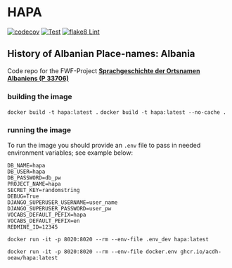 # HAPA

[![codecov](https://codecov.io/gh/acdh-oeaw/hapa/branch/master/graph/badge.svg?token=BIH9K909AS)](https://codecov.io/gh/acdh-oeaw/hapa)
[![Test](https://github.com/acdh-oeaw/hapa/actions/workflows/test.yml/badge.svg)](https://github.com/acdh-oeaw/hapa/actions/workflows/test.yml)
[![flake8 Lint](https://github.com/acdh-oeaw/hapa/actions/workflows/lint.yml/badge.svg)](https://github.com/acdh-oeaw/hapa/actions/workflows/lint.yml)

## History of Albanian Place-names: Albania

Code repo for the FWF-Project [**Sprachgeschichte der Ortsnamen Albaniens (P 33706)**](https://pf.fwf.ac.at/de/wissenschaft-konkret/project-finder/?search[what]=P%2033706&search[science_discipline_id]=&search[promotion_category_id]=&extended=1)



### building the image

`docker build -t hapa:latest .`
`docker build -t hapa:latest --no-cache .`

### running the image

To run the image you should provide an `.env` file to pass in needed environment variables; see example below:

```
DB_NAME=hapa
DB_USER=hapa
DB_PASSWORD=db_pw
PROJECT_NAME=hapa
SECRET_KEY=randomstring
DEBUG=True
DJANGO_SUPERUSER_USERNAME=user_name
DJANGO_SUPERUSER_PASSWORD=user_pw
VOCABS_DEFAULT_PEFIX=hapa
VOCABS_DEFAULT_PEFIX=en
REDMINE_ID=12345
```

`docker run -it -p 8020:8020 --rm --env-file .env_dev hapa:latest`

`docker run -it -p 8020:8020 --rm --env-file docker.env ghcr.io/acdh-oeaw/hapa:latest`